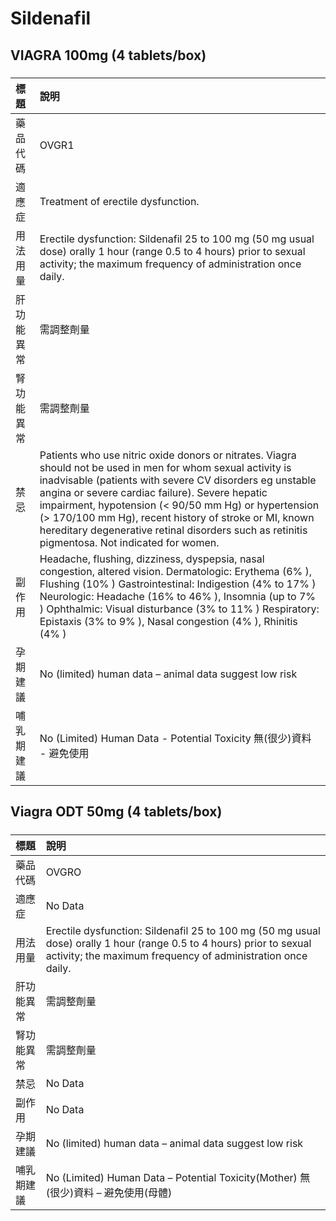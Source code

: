 # Sildenafil

## VIAGRA 100mg (4 tablets/box)

##### 

| 標題       | 說明                                                                                                                                                                                                                                                                                                                                                                                                                                          |
|:-----------|:----------------------------------------------------------------------------------------------------------------------------------------------------------------------------------------------------------------------------------------------------------------------------------------------------------------------------------------------------------------------------------------------------------------------------------------------|
| 藥品代碼   | OVGR1                                                                                                                                                                                                                                                                                                                                                                                                                                         |
| 適應症     | Treatment of erectile dysfunction.                                                                                                                                                                                                                                                                                                                                                                                                            |
| 用法用量   | Erectile dysfunction: Sildenafil 25 to 100 mg (50 mg usual dose) orally 1 hour (range 0.5 to 4 hours) prior to sexual activity; the maximum frequency of administration once daily.                                                                                                                                                                                                                                                           |
| 肝功能異常 | 需調整劑量                                                                                                                                                                                                                                                                                                                                                                                                                                    |
| 腎功能異常 | 需調整劑量                                                                                                                                                                                                                                                                                                                                                                                                                                    |
| 禁忌       | Patients who use nitric oxide donors or nitrates. Viagra should not be used in men for whom sexual activity is inadvisable (patients with severe CV disorders eg unstable angina or severe cardiac failure). Severe hepatic impairment, hypotension (< 90/50 mm Hg) or hypertension (> 170/100 mm Hg), recent history of stroke or MI, known hereditary degenerative retinal disorders such as retinitis pigmentosa. Not indicated for women. |
| 副作用     | Headache, flushing, dizziness, dyspepsia, nasal congestion, altered vision. Dermatologic: Erythema (6% ), Flushing (10% ) Gastrointestinal: Indigestion (4% to 17% ) Neurologic: Headache (16% to 46% ), Insomnia (up to 7% ) Ophthalmic: Visual disturbance (3% to 11% ) Respiratory: Epistaxis (3% to 9% ), Nasal congestion (4% ), Rhinitis (4% )                                                                                          |
| 孕期建議   | No (limited) human data – animal data suggest low risk                                                                                                                                                                                                                                                                                                                                                                                        |
| 哺乳期建議 | No (Limited) Human Data - Potential Toxicity 無(很少)資料 - 避免使用                                                                                                                                                                                                                                                                                                                                                                          |

## Viagra ODT 50mg (4 tablets/box)

##### 

| 標題       | 說明                                                                                                                                                                                |
|:-----------|:------------------------------------------------------------------------------------------------------------------------------------------------------------------------------------|
| 藥品代碼   | OVGRO                                                                                                                                                                               |
| 適應症     | No Data                                                                                                                                                                             |
| 用法用量   | Erectile dysfunction: Sildenafil 25 to 100 mg (50 mg usual dose) orally 1 hour (range 0.5 to 4 hours) prior to sexual activity; the maximum frequency of administration once daily. |
| 肝功能異常 | 需調整劑量                                                                                                                                                                          |
| 腎功能異常 | 需調整劑量                                                                                                                                                                          |
| 禁忌       | No Data                                                                                                                                                                             |
| 副作用     | No Data                                                                                                                                                                             |
| 孕期建議   | No (limited) human data – animal data suggest low risk                                                                                                                              |
| 哺乳期建議 | No (Limited) Human Data – Potential Toxicity(Mother) 無(很少)資料 – 避免使用(母體)                                                                                                  |

